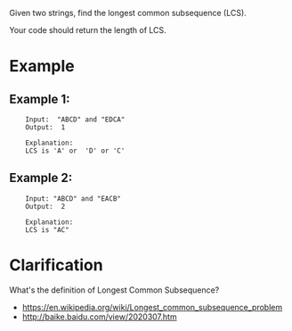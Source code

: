 Given two strings, find the longest common subsequence (LCS).

Your code should return the length of LCS.

# Example
## Example 1:
```
    Input:  "ABCD" and "EDCA"
	Output:  1
	
	Explanation:
	LCS is 'A' or  'D' or 'C'
```

## Example 2:
```
    Input: "ABCD" and "EACB"
	Output:  2
	
	Explanation: 
	LCS is "AC"
```

# Clarification
What's the definition of Longest Common Subsequence?

- https://en.wikipedia.org/wiki/Longest_common_subsequence_problem
- http://baike.baidu.com/view/2020307.htm